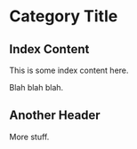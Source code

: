 # Category Title

## Index Content

This is some index content here.

Blah blah blah.

## Another Header

More stuff.
